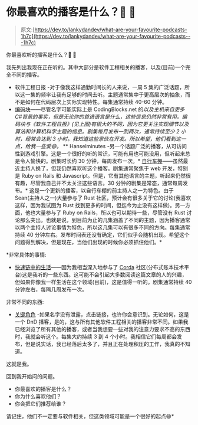# 你最喜欢的播客是什么？🤔 🤔

> 原文:[https://dev.to/lankydandev/what-are-your-favourite-podcasts-1h7c](https://dev.to/lankydandev/what-are-your-favourite-podcasts---1h7c)

你最喜欢听的播客是什么？🤔 🤔

我先列出我现在正在听的。其中大部分是软件工程相关的播客，以及(目前)一个完全不同的播客。

*   软件工程日报 -对于像我这样通勤时间长的人来说，一周 5 集的广泛话题，所以这一集的频率让我有足够的时间去听。主题通常集中于更高层次的抽象，而不是如何在代码层次上实际实现特性。每集通常持续 40-60 分钟。
*   [编码块](https://www.codingblocks.net/)——尽管名字可能实际上是 CodingBlocks.net 的*以及主机来自更多 C#背景的事实，但是无论你的首选语言是什么，这些信息仍然非常有用。编码块与《软件工程日报》(见上图)有很大的不同，因为它更关注实现细节以及算法和计算机科学主题的信息。剧集每月发布一到两次，通常持续至少 2 小时，经常会达到 3 小时。我知道这些家伙在开发。所以希望，他们看到这一点，给我一些爱😄。*
**   Hanselminutes -另一个话题广泛的播客，从可访问性到游戏引擎。这是一个很好的听的常识，可能有用也可能没用，但听起来总是令人愉快的。剧集时长约 30 分钟，每周发布一次。*   [自行车棚](http://bikeshed.fm/)——虽然最近主持人换了，但我仍然喜欢听这个播客。剧集通常聚焦于 web 开发，特别是 Ruby on Rails 和 Javascript。但是，它有其他语言的主题，听起来仍然很有趣，尽管我自己并不太关注这些语言。30 分钟的剧集是常态，通常每周发布。*   这是一个更新的播客，以自行车棚的前主持人之一为特色。由于 Sean(主持人之一)大量参与了 Rust 社区，预计会有很多关于它的讨论(我喜欢这样，因为我试图为 Rust 找到更多的时间，但迄今为止没有这样做)。另一方面，他也大量参与了 Ruby on Rails，所以也可以期待一些，尽管没有 Rust 讨论那么突出。也就是说，到目前为止的几集涵盖了不同的主题，因为播客通常以两个主持人讨论事情为特色，所以这几集可以有很多不同的方向。每集通常持续 40 分钟左右。发布时间表还没有确定，它们似乎会随机出现。希望这个问题得到解决，但是现在，当他们出现的时候你必须抓住他们。*

 *非常具体的事情:

*   [快速链中的生活](https://life-in-the-fast-chain.fireside.fm/)——因为我相当深入地参与了 [Corda](https://www.corda.net/) 社区(分布式账本技术平台)这是我听的一些东西。这可能不会引起大多数阅读这篇文章的人的兴趣，但如果你像我一样生活在这个领域(目前)，这是值得一听的。剧集通常持续 40 分钟左右，每隔几周发布一次。

非常不同的东西:

*   [关键角色](http://criticalrolepodcast.geekandsundry.com/) -如果名字没有泄露，点击链接，也许你会意识到。无论如何，这是一个 DnD 播客，是的，这与所有其他软件工程相关的播客非常不同。如果我已经浏览了所有其他的播客，或者当我想要一些对我的注意力要求不高的东西时，我就会听这个。每集大约持续 3 到 4 个小时。我相信它们每周都会发布，但是说实话，我已经落后太多了，并且正在处理积压的工作，我真的不知道。

这就是我。

回到我开始问的问题。

*   你最喜欢的播客是什么？
*   你为什么喜欢他们？
*   你会把它们推荐给谁？

请记住，他们不一定要与软件相关，但这类领域可能是一个很好的起点😄*
